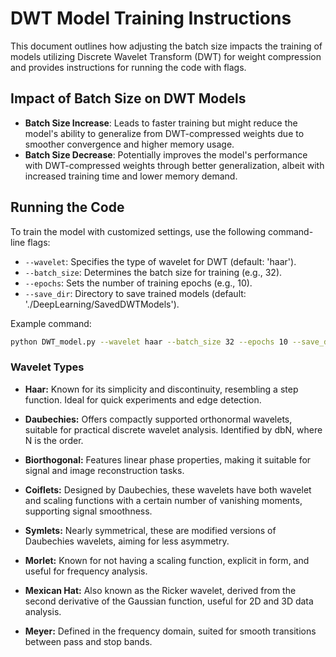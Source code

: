 # DWT Model Training Instructions

This document outlines how adjusting the batch size impacts the training of models utilizing Discrete Wavelet Transform (DWT) for weight compression and provides instructions for running the code with flags.

## Impact of Batch Size on DWT Models

- **Batch Size Increase**: Leads to faster training but might reduce the model's ability to generalize from DWT-compressed weights due to smoother convergence and higher memory usage.
- **Batch Size Decrease**: Potentially improves the model's performance with DWT-compressed weights through better generalization, albeit with increased training time and lower memory demand.

## Running the Code

To train the model with customized settings, use the following command-line flags:

- `--wavelet`: Specifies the type of wavelet for DWT (default: 'haar').
- `--batch_size`: Determines the batch size for training (e.g., 32).
- `--epochs`: Sets the number of training epochs (e.g., 10).
- `--save_dir`: Directory to save trained models (default: './DeepLearning/SavedDWTModels').

Example command:

```sh
python DWT_model.py --wavelet haar --batch_size 32 --epochs 10 --save_dir ./SavedModels
```

### Wavelet Types

- **Haar:** Known for its simplicity and discontinuity, resembling a step function. Ideal for quick experiments and edge detection.

- **Daubechies:** Offers compactly supported orthonormal wavelets, suitable for practical discrete wavelet analysis. Identified by dbN, where N is the order.

- **Biorthogonal:** Features linear phase properties, making it suitable for signal and image reconstruction tasks.

- **Coiflets:** Designed by Daubechies, these wavelets have both wavelet and scaling functions with a certain number of vanishing moments, supporting signal smoothness.

- **Symlets:** Nearly symmetrical, these are modified versions of Daubechies wavelets, aiming for less asymmetry.

- **Morlet:** Known for not having a scaling function, explicit in form, and useful for frequency analysis.

- **Mexican Hat:** Also known as the Ricker wavelet, derived from the second derivative of the Gaussian function, useful for 2D and 3D data analysis.

- **Meyer:** Defined in the frequency domain, suited for smooth transitions between pass and stop bands.
